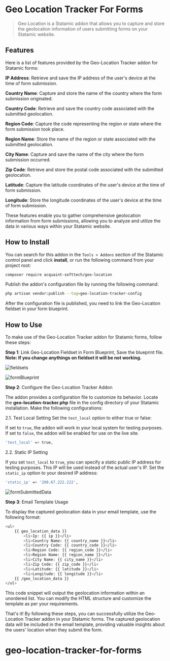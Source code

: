 # Geo Location Tracker For Forms

> Geo Location is a Statamic addon that allows you to capture and store the geolocation information of users submitting forms on your Statamic website.

## Features


Here is a list of features provided by the Geo-Location Tracker addon for Statamic forms:

**IP Address**: Retrieve and save the IP address of the user's device at the time of form submission.

**Country Name**: Capture and store the name of the country where the form submission originated.

**Country Code**: Retrieve and save the country code associated with the submitted geolocation.

**Region Code**: Capture the code representing the region or state where the form submission took place.

**Region Name**: Store the name of the region or state associated with the submitted geolocation.

**City Name**: Capture and save the name of the city where the form submission occurred.

**Zip Code**: Retrieve and store the postal code associated with the submitted geolocation.

**Latitude**: Capture the latitude coordinates of the user's device at the time of form submission.

**Longitude**: Store the longitude coordinates of the user's device at the time of form submission.


These features enable you to gather comprehensive geolocation information from form submissions, allowing you to analyze and utilize the data in various ways within your Statamic website.

## How to Install

You can search for this addon in the `Tools > Addons` section of the Statamic control panel and click **install**, or run the following command from your project root:

``` bash
composer require acquaint-softtech/geo-location
```

Publish the addon's configuration file by running the following command:
``` bash
php artisan vendor:publish --tag=geo-location-tracker-config
```

After the configuration file is published, you need to link the Geo-Location fieldset in your form blueprint.

## How to Use

To make use of the Geo-Location Tracker addon for Statamic forms, follow these steps:

**Step 1**: Link Geo-Location Fieldset in Form Blueprint, Save the blueprint file. **Note: If you change anythings on fieldset it will be not working.**

![fieldsets](https://github.com/acquaint-softtech/geo-location/assets/6542302/049dd384-1d18-4fa1-a1e2-bdf999be19cf)

![formBlueprint](https://github.com/acquaint-softtech/geo-location/assets/6542302/65dea8a1-24da-4d90-aaa3-bb743020e813)



**Step 2**: Configure the Geo-Location Tracker Addon

The addon provides a configuration file to customize its behavior. Locate the **geo-location-tracker.php** file in the config directory of your Statamic installation. Make the following configurations:

2.1. Test Local Setting
Set the `test_local` option to either true or false:

If set to `true`, the addon will work in your local system for testing purposes.
If set to `false`, the addon will be enabled for use on the live site.

``` bash
'test_local' => true,
```

2.2. Static IP Setting

If you set `test_local` to `true`, you can specify a static public IP address for testing purposes.
This IP will be used instead of the actual user's IP. Set the `static_ip` option to your desired IP address:

``` bash
'static_ip' => '208.67.222.222',
```
![formSubmittedData](https://github.com/acquaint-softtech/geo-location/assets/6542302/7ff5e596-e3fe-49a5-a412-e04a4ca78a92)

**Step 3**: Email Template Usage

To display the captured geolocation data in your email template, use the following format:

```bash
<ul>
    {{ geo_location_data }}
        <li>Ip: {{ ip }}</li>
        <li>Country Name: {{ country_name }}</li>
        <li>Country Code: {{ country_code }}</li>
        <li>Region Code: {{ region_code }}</li>
        <li>Region Name: {{ region_name }}</li>
        <li>City Name: {{ city_name }}</li>
        <li>Zip Code: {{ zip_code }}</li>
        <li>Latitude: {{ latitude }}</li>
        <li>Longitude: {{ longitude }}</li>
    {{ /geo_location_data }}
</ul>
```
This code snippet will output the geolocation information within an unordered list. You can modify the HTML structure and customize the template as per your requirements.

That's it! By following these steps, you can successfully utilize the Geo-Location Tracker addon in your Statamic forms. The captured geolocation data will be included in the email template, providing valuable insights about the users' location when they submit the form.

# geo-location-tracker-for-forms
